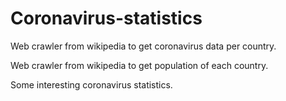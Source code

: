 # Coronavirus-statistics

Web crawler from wikipedia to get coronavirus data per country.

Web crawler from wikipedia to get population of each country.

Some interesting coronavirus statistics.
